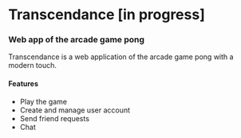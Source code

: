 # Transcendance [in progress]
### Web app of the arcade game pong
Transcendance is a web application of the arcade game pong with a modern touch.

#### Features
- Play the game
- Create and manage user account
- Send friend requests
- Chat